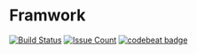 # Framwork

[![Build Status](https://travis-ci.org/pzhangleo/framwork.svg?branch=master)](https://travis-ci.org/pzhangleo/framwork)  [![Issue Count](https://codeclimate.com/github/pzhangleo/framwork/badges/issue_count.svg)](https://codeclimate.com/github/pzhangleo/framwork) 
[![codebeat badge](https://codebeat.co/badges/c436e318-1c21-4912-ad04-db43e0166389)](https://codebeat.co/projects/github-com-pzhangleo-framwork)
